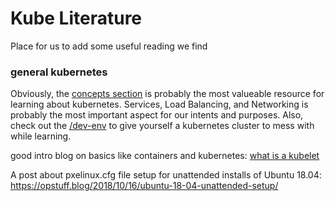 # Kube Literature

Place for us to add some useful reading we find

### general kubernetes

Obviously, the [concepts section](https://kubernetes.io/docs/concepts/) is
probably the most valueable resource for learning about kubernetes. Services,
Load Balancing, and Networking is probably the most important aspect for our
intents and purposes. Also, check out the [/dev-env](https://github.com/LibreTexts/metalc/tree/master/dev-env)
to give yourself a kubernetes cluster to mess with while learning.

good intro blog on basics like containers and kubernetes: [what is a kubelet](http://kamalmarhubi.com/blog/2015/08/27/what-even-is-a-kubelet/)

A post about pxelinux.cfg file setup for unattended installs of Ubuntu 18.04: https://opstuff.blog/2018/10/16/ubuntu-18-04-unattended-setup/
